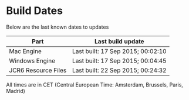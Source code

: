 # Build Dates

Below are the last known dates to updates

Part | Last build update
-----|-----
Mac Engine | Last built: 17 Sep 2015; 00:02:10
Windows Engine | Last built: 17 Sep 2015; 00:04:45
JCR6 Resource Files | Last built: 22 Sep 2015; 00:24:32
All times are in CET (Central European Time: Amsterdam, Brussels, Paris, Madrid)



